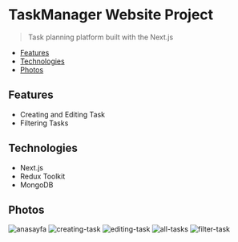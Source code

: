 # TaskManager Website Project

> Task planning platform built with the Next.js

<!-- toc -->

  * [Features](#features)
  * [Technologies](#technologies)
  * [Photos](#photos)

<!-- tocstop -->

## Features
- Creating and Editing Task
- Filtering Tasks

## Technologies
- Next.js
- Redux Toolkit
- MongoDB

## Photos
![anasayfa](https://github.com/gokturkturan/TaskManager-WebSite-Project/assets/113911139/5dcc3745-a0b7-462c-af48-3bce1e1d5f39)
![creating-task](https://github.com/gokturkturan/TaskManager-WebSite-Project/assets/113911139/3f5e9c78-261a-4a24-827c-4de09612d8d8)
![editing-task](https://github.com/gokturkturan/TaskManager-WebSite-Project/assets/113911139/bb22ae9f-8e5f-4782-965f-042b13b21b52)
![all-tasks](https://github.com/gokturkturan/TaskManager-WebSite-Project/assets/113911139/72bf6f3b-c749-4016-a13a-d3d089989acc)
![filter-task](https://github.com/gokturkturan/TaskManager-WebSite-Project/assets/113911139/ca64b057-bc00-4e6a-ab09-1873f49f0d60)
